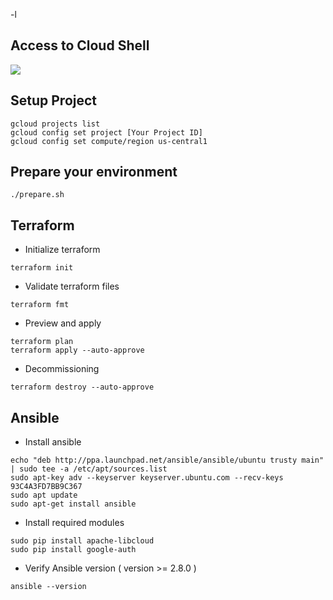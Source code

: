 -l
## Access to Cloud Shell

<p>
  <a target="__blank" href="https://console.cloud.google.com/cloudshell/open?authuser=1&project=iac-demo-249505&cloudshell_git_repo=https://github.com/kanchimo/iac-101.git&amp;open_in_editor=README.md"><img src="https://storage.googleapis.com/gweb-cloudblog-publish/images/google_cloud_shell.max-300x300.png"/></a>
</p>

## Setup Project
```
gcloud projects list
gcloud config set project [Your Project ID]
gcloud config set compute/region us-central1
```

## Prepare your environment
```
./prepare.sh
```

## Terraform
* Initialize terraform
```
terraform init
```
* Validate terraform files
```
terraform fmt
```
* Preview and apply
```
terraform plan
terraform apply --auto-approve
```

* Decommissioning
```
terraform destroy --auto-approve
```

## Ansible
* Install ansible
```
echo "deb http://ppa.launchpad.net/ansible/ansible/ubuntu trusty main" | sudo tee -a /etc/apt/sources.list
sudo apt-key adv --keyserver keyserver.ubuntu.com --recv-keys 93C4A3FD7BB9C367
sudo apt update
sudo apt-get install ansible
```
* Install required modules
```
sudo pip install apache-libcloud
sudo pip install google-auth
```

* Verify Ansible version ( version >= 2.8.0 )
```
ansible --version
```




